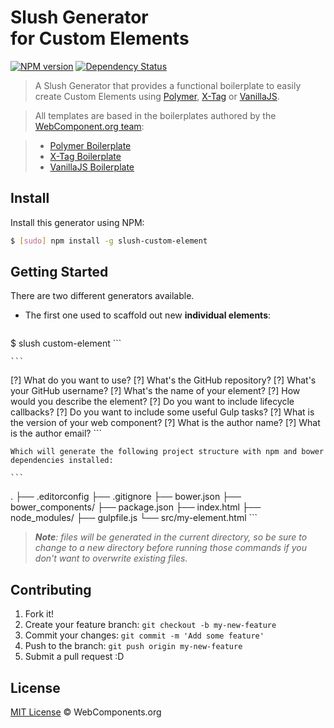 # Slush Generator<br> for Custom Elements<br>

[![NPM version](https://badge.fury.io/js/generator-element.svg)](http://badge.fury.io/js/generator-element) [![Dependency Status](https://david-dm.org/webcomponents/generator-element.svg?theme=shields.io)](https://david-dm.org/webcomponents/generator-element)

> A Slush Generator that provides a functional boilerplate to easily create Custom Elements using [Polymer](http://www.polymer-project.org/), [X-Tag](http://x-tags.org/) or [VanillaJS](http://vanilla-js.com/).

> All templates are based in the boilerplates authored by the [WebComponent.org team](https://github.com/webcomponents/):

> * [Polymer Boilerplate](https://github.com/webcomponents/polymer-boilerplate)
> * [X-Tag Boilerplate](https://github.com/webcomponents/x-tag-boilerplate)
> * [VanillaJS Boilerplate](https://github.com/webcomponents/element-boilerplate)

## Install

Install this generator using NPM:

```sh
$ [sudo] npm install -g slush-custom-element
```

## Getting Started

There are two different generators available.

* The first one used to scaffold out new **individual elements**:

    ```sh
$ slush custom-element
    ```

    ```
[?] What do you want to use?
[?] What's the GitHub repository?
[?] What's your GitHub username?
[?] What's the name of your element?
[?] How would you describe the element?
[?] Do you want to include lifecycle callbacks?
[?] Do you want to include some useful Gulp tasks?
[?] What is the version of your web component?
[?] What is the author name?
[?] What is the author email?
    ```

    Which will generate the following project structure with npm and bower dependencies installed:

    ```
.
├── .editorconfig
├── .gitignore
├── bower.json
├── bower_components/
├── package.json
├── index.html
├── node_modules/
├── gulpfile.js
└── src/my-element.html
    ```

> _**Note**: files will be generated in the current directory, so be sure to change to a new directory before running those commands if you don't want to overwrite existing files._

## Contributing

1. Fork it!
2. Create your feature branch: `git checkout -b my-new-feature`
3. Commit your changes: `git commit -m 'Add some feature'`
4. Push to the branch: `git push origin my-new-feature`
5. Submit a pull request :D


## License

[MIT License](http://webcomponentsorg.mit-license.org/) © WebComponents.org
